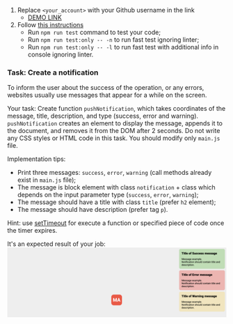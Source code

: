 1. Replace `<your_account>` with your Github username in the link
    - [DEMO LINK](https://webdevw.github.io/js_notification_DOM/)
2. Follow [this instructions](https://mate-academy.github.io/layout_task-guideline/)
    - Run `npm run test` command to test your code;
    - Run `npm run test:only -- -n` to run fast test ignoring linter;
    - Run `npm run test:only -- -l` to run fast test with additional info in console ignoring linter.

### Task: Create a notification

To inform the user about the success of the operation, or any errors, websites usually use messages that appear for a while on the screen.

Your task: Create function `pushNotification`, which takes coordinates of the message, title, description, and type
(success, error and warning). `pushNotification` creates an element to display the message, appends it to the document, and removes it from the DOM after 2 seconds.
Do not write any CSS styles or HTML code in this task. You should modify only `main.js` file.

Implementation tips:
- Print three messages: `success`, `error`, `warning` (call methods already exist in `main.js` file);
- The message is block element with class `notification` + class which depends on the input parameter type (`success`, `error`, `warning`);
- The message should have a title with class `title` (prefer `h2` element);
- The message should have description (prefer tag `p`).

Hint: use [setTimeout](https://developer.mozilla.org/en-US/docs/Web/API/WindowOrWorkerGlobalScope/setTimeout) for execute a function or specified piece of code once the timer expires.

It's an expected result of your job:
![Result](./src/images/result.png)

